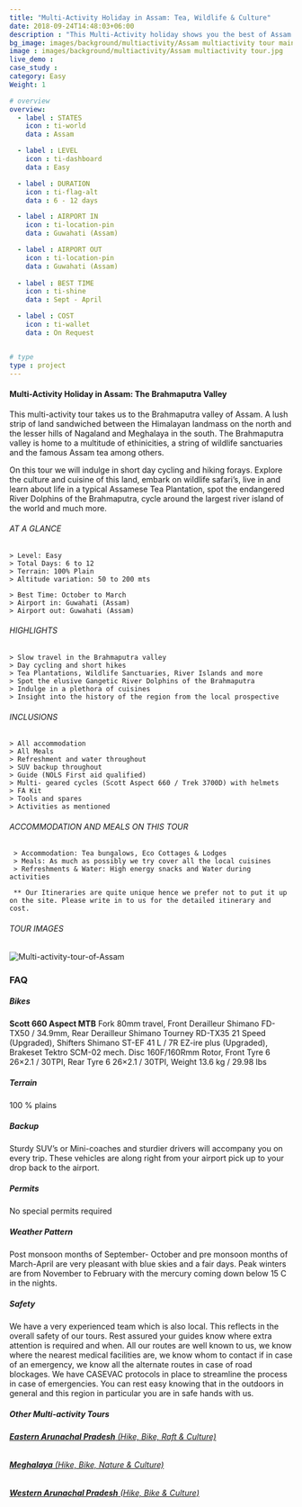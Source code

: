 ```yaml
---
title: "Multi-Activity Holiday in Assam: Tea, Wildlife & Culture"
date: 2018-09-24T14:48:03+06:00
description : "This Multi-Activity holiday shows you the best of Assam. Tea plantations, Wildlife Sanctuaries, River Islands and more"
bg_image: images/background/multiactivity/Assam multiactivity tour main.jpg
image : images/background/multiactivity/Assam multiactivity tour.jpg
live_demo : 
case_study : 
category: Easy
Weight: 1

# overview
overview:
  - label : STATES
    icon : ti-world
    data : Assam

  - label : LEVEL
    icon : ti-dashboard
    data : Easy

  - label : DURATION
    icon : ti-flag-alt
    data : 6 - 12 days

  - label : AIRPORT IN
    icon : ti-location-pin
    data : Guwahati (Assam)

  - label : AIRPORT OUT
    icon : ti-location-pin
    data : Guwahati (Assam)
    
  - label : BEST TIME
    icon : ti-shine
    data : Sept - April

  - label : COST
    icon : ti-wallet
    data : On Request


# type
type : project
---
```


#### Multi-Activity Holiday in Assam: The Brahmaputra Valley

This multi-activity tour takes us to the Brahmaputra valley of Assam. A lush strip of land sandwiched between the Himalayan landmass on the north and the lesser hills of Nagaland and Meghalaya in the south. The Brahmaputra valley is home to a multitude of ethinicities, a string of wildlife sanctuaries and the famous Assam tea among others.

On this tour we will indulge in short day cycling and hiking forays. Explore the culture and cuisine of this land, embark on wildlife safari’s, live in and learn about life in a typical Assamese Tea Plantation, spot the endangered River Dolphins of the Brahmaputra, cycle around the largest river island of the world and much more. 



###### AT A GLANCE
```
> Level: Easy
> Total Days: 6 to 12
> Terrain: 100% Plain 
> Altitude variation: 50 to 200 mts

> Best Time: October to March
> Airport in: Guwahati (Assam)
> Airport out: Guwahati (Assam)
```




###### HIGHLIGHTS
```
> Slow travel in the Brahmaputra valley
> Day cycling and short hikes
> Tea Plantations, Wildlife Sanctuaries, River Islands and more
> Spot the elusive Gangetic River Dolphins of the Brahmaputra
> Indulge in a plethora of cuisines
> Insight into the history of the region from the local prospective
```

###### INCLUSIONS
```
> All accommodation
> All Meals
> Refreshment and water throughout
> SUV backup throughout
> Guide (NOLS First aid qualified)
> Multi- geared cycles (Scott Aspect 660 / Trek 3700D) with helmets
> FA Kit
> Tools and spares
> Activities as mentioned
```
###### ACCOMMODATION AND MEALS ON THIS TOUR

```
 > Accommodation: Tea bungalows, Eco Cottages & Lodges
 > Meals: As much as possibly we try cover all the local cuisines
 > Refreshments & Water: High energy snacks and Water during activities
```

``` ** Our Itineraries are quite unique hence we prefer not to put it up on the site. Please write in to us for the detailed itinerary and cost.```

###### TOUR IMAGES

![Multi-activity-tour-of-Assam](/images/background/multiactivity/Assammultiactivitygallery.jpg)

### FAQ

##### Bikes

**Scott 660 Aspect MTB**
Fork 80mm travel, Front Derailleur Shimano FD-TX50 / 34.9mm, Rear Derailleur Shimano Tourney RD-TX35 21 Speed (Upgraded), Shifters Shimano ST-EF 41 L / 7R EZ-ire plus (Upgraded), Brakeset Tektro SCM-02 mech. Disc 160F/160Rmm Rotor, Front Tyre 6 26×2.1 / 30TPI, Rear Tyre 6 26×2.1 / 30TPI, Weight 13.6 kg / 29.98 lbs


##### Terrain

100 % plains

##### Backup
Sturdy SUV’s or Mini-coaches and sturdier drivers will accompany you on every trip. These vehicles are along right from your airport pick up to your drop back to the airport.

##### Permits
No special permits required

##### Weather Pattern
Post monsoon months of September- October and pre monsoon months of March-April are very pleasant with blue skies and a fair days. Peak winters are from November to February with the mercury coming down below 15 C in the nights.

##### Safety 
We have a very experienced team which is also local. This reflects in the overall safety of our tours. Rest assured your guides know where extra attention is required and when. All our routes are well known to us, we know where the nearest medical facilities are, we know whom to contact if in case of an emergency, we know all the alternate routes in case of road blockages. We have CASEVAC protocols in place to streamline the process in case of emergencies. You can rest easy knowing that in the outdoors in general and this region in particular you are in safe hands with us.

##### Other Multi-activity Tours

###### [**Eastern Arunachal Pradesh** (Hike, Bike, Raft & Culture)](/multiactivity/multi-activity-tour-eastern-arunachal-pradesh/) 
###### [**Meghalaya** (Hike, Bike, Nature & Culture)](/multiactivity/multi-activity-holiday-in-meghalaya/)  
###### [**Western Arunachal Pradesh** (Hike, Bike & Culture)](/multiactivity/western-arunachal-multiactivity-holiday/) 